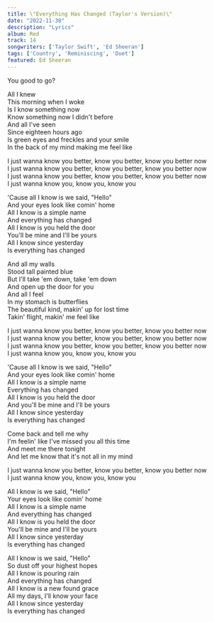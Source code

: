 ```yaml
---
title: \"Everything Has Changed (Taylor's Version)\"
date: "2022-11-30"
description: "Lyrics"
album: Red
track: 14
songwriters: ['Taylor Swift', 'Ed Sheeran']
tags: ['Country', 'Reminiscing', 'Duet']
featured: Ed Sheeran
---
```

<p className="intro">
You good to go? <br />
</p>
<p className="verse-one">
All I knew <br />
This morning when I woke <br />
Is I know something now <br />
Know something now I didn't before <br />
And all I've seen <br />
Since eighteen hours ago <br />
Is green eyes and freckles and your smile <br />
In the back of my mind making me feel like <br />
</p>
<p className="pre-chorus">
I just wanna know you better, know you better, know you better now  <br />
I just wanna know you better, know you better, know you better now <br />
I just wanna know you better, know you better, know you better now <br />
I just wanna know you, know you, know you <br />
</p>
<p className="chorus">
'Cause all I know is we said, "Hello" <br />
And your eyes look like comin' home <br />
All I know is a simple name <br />
And everything has changed <br />
All I know is you held the door <br />
You'll be mine and I'll be yours <br />
All I know since yesterday <br />
Is everything has changed <br />
</p>
<p className="verse-two">
And all my walls <br />
Stood tall painted blue <br />
But I'll take 'em down, take 'em down <br />
And open up the door for you <br />
And all I feel <br />
In my stomach is butterflies <br />
The beautiful kind, makin' up for lost time <br />
Takin' flight, makin' me feel like <br />
</p>
<p className="pre-chorus">
I just wanna know you better, know you better, know you better now <br />
I just wanna know you better, know you better, know you better now <br />
I just wanna know you better, know you better, know you better now <br />
I just wanna know you, know you, know you <br />
</p>
<p className="chorus">
'Cause all I know is we said, "Hello" <br />
And your eyes look like comin' home <br />
All I know is a simple name <br />
Everything has changed <br />
All I know is you held the door <br />
And you'll be mine and I'll be yours <br />
All I know since yesterday <br />
Is everything has changed <br />
</p>
<p className="bridge">
Come back and tell me why <br />
I'm feelin' like I've missed you all this time <br />
And meet me there tonight <br />
And let me know that it's not all in my mind <br />
</p>
<p className="pre-chorus">
I just wanna know you better, know you better, know you better now <br />
I just wanna know you, know you, know you <br />
</p>
<p className="chorus">
All I know is we said, "Hello" <br />
Your eyes look like comin' home <br />
All I know is a simple name <br />
And everything has changed <br />
All I know is you held the door <br />
You'll be mine and I'll be yours <br />
All I know since yesterday <br />
Is everything has changed <br />
</p>
<p className="outro">
All I know is we said, "Hello" <br />
So dust off your highest hopes <br />
All I know is pouring rain <br />
And everything has changed <br />
All I know is a new found grace <br />
All my days, I'll know your face <br />
All I know since yesterday <br />
Is everything has changed <br />
</p>